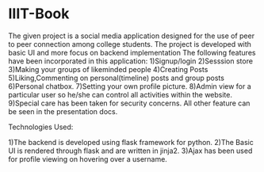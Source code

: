 # IIIT-Book
The given project is a social media application designed for the use of peer to peer connection among college students.
The project is developed with basic UI and more focus on backend implementation
The following features have been incorporated in this application:
1)Signup/login
2)Sesssion store
3)Making your groups of likeminded people
4)Creating Posts
5)Liking,Commenting on personal(timeline) posts and group posts
6)Personal chatbox.
7)Setting your own profile picture.
8)Admin view for a particular user so he/she can control all activities within the website.
9)Special care has been taken for security concerns.
All other feature can be seen in the presentation docs.

Technologies Used:

1)The backend is developed using flask framework for python.
2)The Basic UI is rendered through flask and are written in jinja2.
3)Ajax has been used for profile viewing on hovering over a username.
